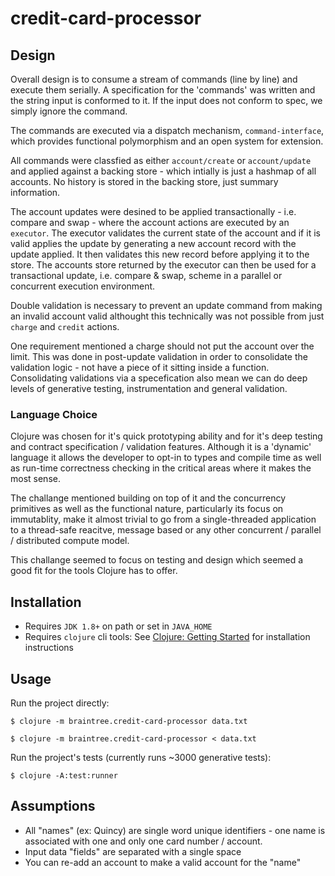 # credit-card-processor

## Design

Overall design is to consume a stream of commands (line by line) and execute them serially. A specification for the 'commands' was written and the string input is conformed to it. If the input does not conform to spec, we simply ignore the command.

The commands are executed via a dispatch mechanism, `command-interface`, which provides functional polymorphism and an open system for extension.

All commands were classfied as either `account/create` or `account/update` and applied against a backing store - which intially is just a hashmap of all accounts. No history is stored in the backing store, just summary information. 

The account updates were desined to be applied transactionally - i.e. compare and swap - where the account actions are executed by an `executor`. The executor validates the current state of the account and if it is valid applies the update by generating a new account record with the update applied. It then validates this new record before applying it to the store. The accounts store returned by the executor can then be used for a transactional update, i.e. compare & swap, scheme in a parallel or concurrent execution environment.

Double validation is necessary to prevent an update command from making an invalid account valid althought this technically was not possible from just `charge` and `credit` actions. 

One requirement mentioned a charge should not put the account over the limit. This was done in post-update validation in order to consolidate the validation logic - not have a piece of it sitting inside a function. Consolidating validations via a specefication also mean we can do deep levels of generative testing, instrumentation and general validation.

### Language Choice

Clojure was chosen for it's quick prototyping ability and for it's deep testing and contract specification / validation features. Although it is a 'dynamic' language it allows the developer to opt-in to types and compile time as well as run-time correctness checking in the critical areas where it makes the most sense. 

The challange mentioned building on top of it and the concurrency primitives as well as the functional nature, particularly its focus on immutablity, make it almost trivial to go from a single-threaded application to a thread-safe reacitve, message based or any other concurrent / parallel / distributed compute model.

This challange seemed to focus on testing and design which seemed a good fit for the tools Clojure has to offer.

## Installation

* Requires `JDK 1.8+` on path or set in `JAVA_HOME`
* Requires `clojure` cli tools: See [Clojure: Getting Started](https://www.clojure.org/guides/getting_started) for installation instructions

## Usage

Run the project directly:

    $ clojure -m braintree.credit-card-processor data.txt

    $ clojure -m braintree.credit-card-processor < data.txt

Run the project's tests (currently runs ~3000 generative tests):

    $ clojure -A:test:runner

## Assumptions

* All "names" (ex: Quincy) are single word unique identifiers - one name is associated with one and only one card number / account.
* Input data "fields" are separated with a single space
* You can re-add an account to make a valid account for the "name"
